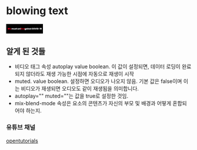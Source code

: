 # blowing text

<div>
<img src="project1day1css_0507.gif" width="100px">
</div>

## 알게 된 것들

- 비디오 태그 속성 autoplay value boolean. 이 값이 설정되면, 데이터 로딩이 완료되지 않더라도 재생 가능한 시점에 자동으로 재생이 시작
- muted. value boolean. 설정하면 오디오가 나오지 않음. 기본 값은 false이며 이는 비디오가 재생되면 오디오도 같이 재생됨을 의미합니다.
- autoplay="" muted=""는 값을 true로 설정한 것임.
- mix-blend-mode 속성은 요소의 콘텐츠가 자신의 부모 및 배경과 어떻게 혼합되어야 하는지.

### 유튜브 채널

[opentutorials](https://www.youtube.com/channel/UCbwXnUipZsLfUckBPsC7Jog)
